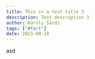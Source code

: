 ```yaml
---
title: This is a test title 3
description: Test description 3
author: Károly Sárdi
tags: ["#fart"]
date: 2023-08-18
---
```


asd
